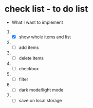 # check list - to do list

* What I want to implement
1. - [x] show whole items and list 
2. - [ ] add items 
3. - [ ] delete items 
4. - [ ] checkbox 
5. - [ ] filter
6. - [ ] dark mode/light mode
7. - [ ] save on local storage
